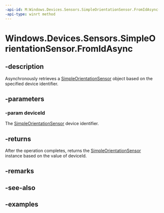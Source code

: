```yaml
---
-api-id: M:Windows.Devices.Sensors.SimpleOrientationSensor.FromIdAsync(System.String)
-api-type: winrt method
---
```


<!-- Method syntax.
public IAsyncOperation<SimpleOrientationSensor> SimpleOrientationSensor.FromIdAsync(String deviceId)
-->

# Windows.Devices.Sensors.SimpleOrientationSensor.FromIdAsync

## -description

Asynchronously retrieves a [SimpleOrientationSensor](simpleorientationsensor.md) object based on the specified device identifier.

## -parameters

### -param deviceId

The [SimpleOrientationSensor](simpleorientationsensor.md) device identifier.

## -returns

After the operation completes, returns the [SimpleOrientationSensor](simpleorientationsensor.md) instance based on the value of deviceId.

## -remarks

## -see-also

## -examples
